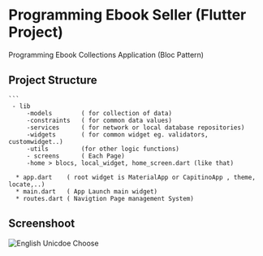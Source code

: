 # Programming Ebook Seller (Flutter Project)

Programming Ebook Collections Application (Bloc Pattern)


Project Structure
--------
    
    ```
     - lib
         -models        ( for collection of data)
         -constraints   ( for common data values)
         -services      ( for network or local database repositories)
         -widgets       ( for common widget eg. validators, customwidget..)
         -utils         (for other logic functions)
         - screens      ( Each Page)
         -home > blocs, local_widget, home_screen.dart (like that)
       
      * app.dart    ( root widget is MaterialApp or CapitinoApp , theme, locate,..)
      * main.dart   ( App Launch main widget)
      * routes.dart ( Navigtion Page management System)
   
  
Screenshoot
--------
  <img alt="English Unicdoe Choose" src="https://github.com/dev-mgkaung/Knowledge-NoteList/blob/gh-page/maxresdefault.jpg" />
